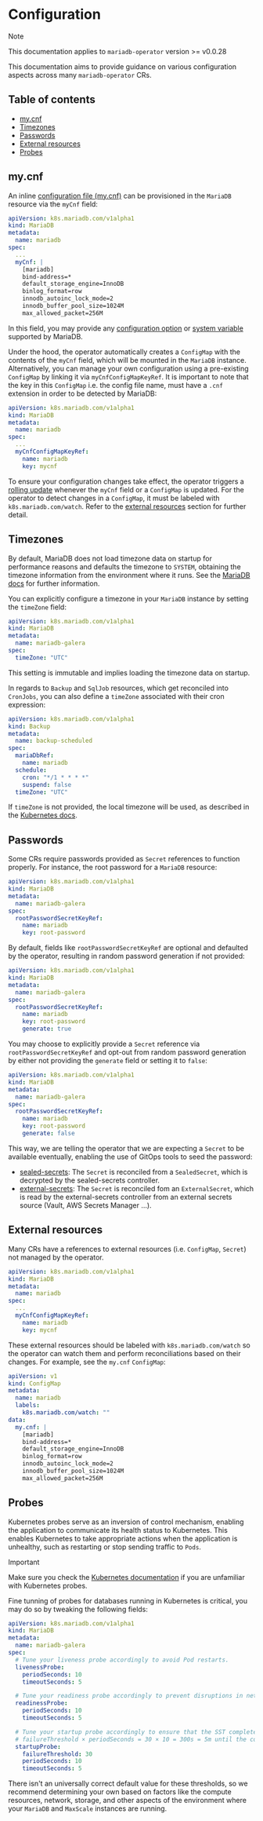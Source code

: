 # Configuration

> [!NOTE]  
> This documentation applies to `mariadb-operator` version >= v0.0.28

This documentation aims to provide guidance on various configuration aspects across many `mariadb-operator` CRs. 

## Table of contents
<!-- toc -->
- [my.cnf](#mycnf)
- [Timezones](#timezones)
- [Passwords](#passwords)
- [External resources](#external-resources)
- [Probes](#probes)
<!-- /toc -->

## my.cnf

An inline [configuration file (my.cnf)](https://mariadb.com/kb/en/configuring-mariadb-with-option-files/) can be provisioned in the `MariaDB` resource via the `myCnf` field:

```yaml
apiVersion: k8s.mariadb.com/v1alpha1
kind: MariaDB
metadata:
  name: mariadb
spec:
  ...
  myCnf: |
    [mariadb]
    bind-address=*
    default_storage_engine=InnoDB
    binlog_format=row
    innodb_autoinc_lock_mode=2
    innodb_buffer_pool_size=1024M
    max_allowed_packet=256M 
```
In this field, you may provide any [configuration option](https://mariadb.com/kb/en/mariadbd-options/) or [system variable](https://mariadb.com/kb/en/server-system-variables/) supported by MariaDB.

Under the hood, the operator automatically creates a `ConfigMap` with the contents of  the `myCnf` field, which will be mounted in the `MariaDB` instance. Alternatively, you can manage your own configuration using a pre-existing `ConfigMap` by linking it via `myCnfConfigMapKeyRef`. It is important to note that the key in this `ConfigMap` i.e. the config file name, must have a `.cnf` extension in order to be detected by MariaDB:

```yaml
apiVersion: k8s.mariadb.com/v1alpha1
kind: MariaDB
metadata:
  name: mariadb
spec:
  ...
  myCnfConfigMapKeyRef:
    name: mariadb
    key: mycnf
```

To ensure your configuration changes take effect, the operator triggers a [rolling update](./updates.md) whenever the `myCnf` field or a `ConfigMap` is updated. For the operator to detect changes in a `ConfigMap`, it must be labeled with `k8s.mariadb.com/watch`. Refer to the [external resources](#external-resources) section for further detail.

## Timezones

By default, MariaDB does not load timezone data on startup for performance reasons and defaults the timezone to `SYSTEM`, obtaining the timezone information from the environment where it runs. See the [MariaDB docs](https://mariadb.com/kb/en/time-zones/) for further information.

You can explicitly configure a timezone in your `MariaDB` instance by setting the `timeZone` field: 

```yaml
apiVersion: k8s.mariadb.com/v1alpha1
kind: MariaDB
metadata:
  name: mariadb-galera
spec:
  timeZone: "UTC"
```

This setting is immutable and implies loading the timezone data on startup.

In regards to `Backup` and `SqlJob` resources, which get reconciled into `CronJobs`, you can also define a `timeZone` associated with their cron expression:

```yaml
apiVersion: k8s.mariadb.com/v1alpha1
kind: Backup
metadata:
  name: backup-scheduled
spec:
  mariaDbRef:
    name: mariadb
  schedule:
    cron: "*/1 * * * *"
    suspend: false
  timeZone: "UTC"
```

If `timeZone` is not provided, the local timezone will be used, as described in the [Kubernetes docs](https://kubernetes.io/docs/concepts/workloads/controllers/cron-jobs/#time-zones).

## Passwords

Some CRs require passwords provided as `Secret` references to function properly. For instance, the root password for a `MariaDB` resource:

```yaml
apiVersion: k8s.mariadb.com/v1alpha1
kind: MariaDB
metadata:
  name: mariadb-galera
spec:
  rootPasswordSecretKeyRef:
    name: mariadb
    key: root-password
``` 

By default, fields like `rootPasswordSecretKeyRef` are optional and defaulted by the operator, resulting in random password generation if not provided:

```yaml
apiVersion: k8s.mariadb.com/v1alpha1
kind: MariaDB
metadata:
  name: mariadb-galera
spec:
  rootPasswordSecretKeyRef:
    name: mariadb
    key: root-password
    generate: true
``` 

You may choose to explicitly provide a `Secret` reference via `rootPasswordSecretKeyRef` and opt-out from random password generation by either not providing the `generate` field or setting it to `false`: 

```yaml
apiVersion: k8s.mariadb.com/v1alpha1
kind: MariaDB
metadata:
  name: mariadb-galera
spec:
  rootPasswordSecretKeyRef:
    name: mariadb
    key: root-password
    generate: false
``` 

This way, we are telling the operator that we are expecting a `Secret` to be available eventually, enabling the use of GitOps tools to seed the password:
- [sealed-secrets](https://github.com/bitnami-labs/sealed-secrets): The `Secret` is reconciled from a `SealedSecret`, which is decrypted by the sealed-secrets controller.
- [external-secrets](https://github.com/external-secrets/external-secrets): The `Secret` is reconciled fom an `ExternalSecret`, which is read by the external-secrets controller from an external secrets source (Vault, AWS Secrets Manager ...).

## External resources

Many CRs have a references to external resources (i.e. `ConfigMap`, `Secret`) not managed by the operator. 

```yaml
apiVersion: k8s.mariadb.com/v1alpha1
kind: MariaDB
metadata:
  name: mariadb
spec:
  ...
  myCnfConfigMapKeyRef:
    name: mariadb
    key: mycnf
```

These external resources should be labeled with `k8s.mariadb.com/watch` so the operator can watch them and perform reconciliations based on their changes. For example, see the `my.cnf` `ConfigMap`:

```yaml
apiVersion: v1
kind: ConfigMap
metadata:
  name: mariadb
  labels:
    k8s.mariadb.com/watch: ""
data:
  my.cnf: |
    [mariadb]
    bind-address=*
    default_storage_engine=InnoDB
    binlog_format=row
    innodb_autoinc_lock_mode=2
    innodb_buffer_pool_size=1024M
    max_allowed_packet=256M
```

## Probes

Kubernetes probes serve as an inversion of control mechanism, enabling the application to communicate its health status to Kubernetes. This enables Kubernetes to take appropriate actions when the application is unhealthy, such as restarting or stop sending traffic to `Pods`.

> [!IMPORTANT]  
> Make sure you check the [Kubernetes documentation](https://kubernetes.io/docs/tasks/configure-pod-container/configure-liveness-readiness-startup-probes/) if you are unfamiliar with Kubernetes probes.

Fine tunning of probes for databases running in Kubernetes is critical, you may do so by tweaking the following fields:

```yaml
apiVersion: k8s.mariadb.com/v1alpha1
kind: MariaDB
metadata:
  name: mariadb-galera
spec:
  # Tune your liveness probe accordingly to avoid Pod restarts.
  livenessProbe:
    periodSeconds: 10
    timeoutSeconds: 5

  # Tune your readiness probe accordingly to prevent disruptions in network traffic.
  readinessProbe:
    periodSeconds: 10
    timeoutSeconds: 5

  # Tune your startup probe accordingly to ensure that the SST completes with a large amount of data.
  # failureThreshold × periodSeconds = 30 × 10 = 300s = 5m until the container gets restarted if unhealthy
  startupProbe:
    failureThreshold: 30
    periodSeconds: 10
    timeoutSeconds: 5
```

There isn't an universally correct default value for these thresholds, so we recommend determining your own based on factors like the compute resources, network, storage, and other aspects of the environment where your `MariaDB` and `MaxScale` instances are running.